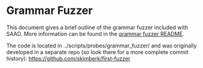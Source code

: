 # Grammar Fuzzer

This document gives a brief outline of the grammar fuzzer included with SAAD. More information can be found in the [grammar fuzzer README](../scripts/probes/grammar_fuzzer/README.md).

The code is located in ../scripts/probes/grammar_fuzzer/ and was originally developed in a separate repo (so look there for a more complete commit history): https://github.com/skimberk/first-fuzzer